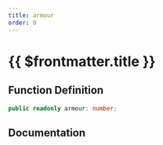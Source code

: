 ```yaml
---
title: armour
order: 0
---
```


# {{ $frontmatter.title }}

## Function Definition

```ts
public readonly armour: number;
```

## Documentation

<!--@include: ./parts/armour.md-->
